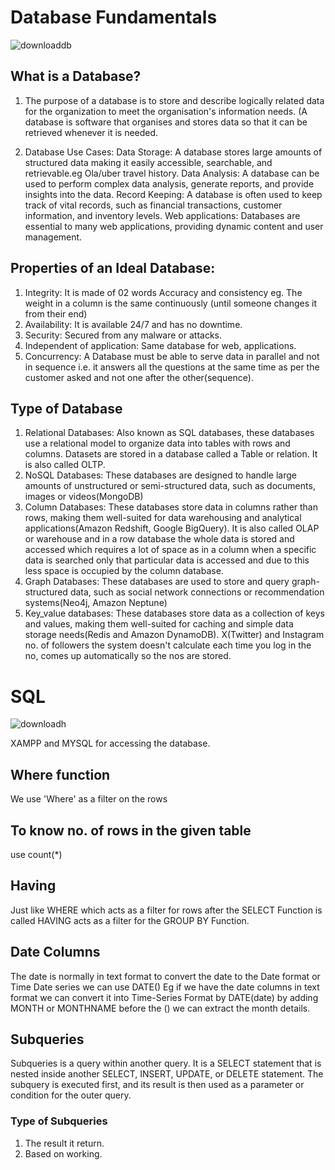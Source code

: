 # Database Fundamentals
![downloaddb](https://github.com/ShubhamSingh-9/SQL/assets/111279439/f0a925cc-d4e2-4713-bff7-79b8ee063d77)


## What is a Database?
1) The purpose of a database is to store and describe logically related data for the organization to meet the organisation's information needs.
(A database is software that organises and stores data so that it can be retrieved whenever it is needed.

2) Database Use Cases:
   Data Storage: A database stores large amounts of structured data making it easily accessible, searchable, and retrievable.eg Ola/uber travel history.
   Data Analysis: A database can be used to perform complex data analysis, generate reports, and provide insights into the data.
   Record Keeping: A database is often used to keep track of vital records, such as financial transactions, customer information, and inventory levels.
   Web applications: Databases are essential to many web applications, providing dynamic content and user management.

## Properties of an Ideal Database:
1. Integrity: It is made of 02 words Accuracy and consistency eg. The weight in a column is the same continuously (until someone changes it from their end)
2. Availability: It is available 24/7 and has no downtime.
3. Security: Secured from any malware or attacks.
4. Independent of application: Same database for web, applications.
5. Concurrency: A Database must be able to serve data in parallel and not in sequence i.e. it answers all the questions at the same time as per the customer asked and not one after the other(sequence).


## Type of Database
1. Relational Databases: Also known as SQL databases, these databases use a relational model to organize data into tables with rows and columns.
   Datasets are stored in a database called a Table or relation. It is also called OLTP.
2. NoSQL Databases: These databases are designed to handle large amounts of unstructured or semi-structured data, such as documents, images or videos(MongoDB)
3. Column Databases: These databases store data in columns rather than rows, making them well-suited for data warehousing and analytical applications(Amazon Redshift, Google BigQuery). It is also called OLAP or warehouse and in a row database the whole data is stored and accessed which requires a lot of space as in a column when a specific data is searched only that particular data is accessed and due to this less space is occupied by the column database.
4. Graph Databases: These databases are used to store and query graph-structured data, such as social network connections or recommendation systems(Neo4j, Amazon Neptune) 
5. Key_value databases: These databases store data as a collection of keys and values, making them well-suited for caching and simple data storage needs(Redis and Amazon DynamoDB). X(Twitter) and Instagram no. of followers the system doesn't calculate each time you log in the no, comes up automatically so the nos are stored.


# SQL
![downloadh](https://github.com/ShubhamSingh-9/SQL/assets/111279439/10104bc7-98c6-46ae-b4ed-3715943d56fe)

XAMPP and MYSQL for accessing the database.

## Where function
We use 'Where' as a filter on the rows 

## To know no. of rows in the given table
use count(*) 

## Having
Just like WHERE which acts as a filter for rows after the SELECT Function is called HAVING acts as a filter for the GROUP BY Function.

## Date Columns
The date is normally in text format to convert the date to the Date format or Time Date series we can use DATE()
Eg if we have the date columns in text format we can convert it into Time-Series Format by DATE(date) by adding MONTH or MONTHNAME before the () we can extract the month details.

## Subqueries
Subqueries is a query within another query. It is a SELECT statement that is nested inside another SELECT, INSERT, UPDATE, or DELETE statement. The subquery is executed first, and its result is then used as a parameter or condition for the outer query.

### Type of Subqueries
1. The result it return.
2. Based on working.

